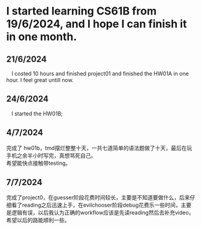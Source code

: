 # I started learning CS61B from 19/6/2024, and I hope I can finish it in one month.
## 21/6/2024
&ensp;&ensp;I costed 10 hours and finished project01 and finished the HW01A in one hour. I feel great untill now.  
## 24/6/2024
&ensp;&ensp;I started the HW01B;    
## 4/7/2024
完成了 hw01b，tmd摆烂整整十天，一共七道简单的语法题做了十天，最后在玩手机之余半小时写完，真想骂死自己。  
希望能快点接触带testing。
## 7/7/2024
完成了project0，在guesser阶段花费时间较长，主要是不知道要做什么，后来仔细看了reading之后迅速上手，在evilchooser阶段debug花费乐一些时间，主要是逻辑有误，以后我认为正确的workflow应该是先读reading然后去补充video，希望以后的路能顺利一些。